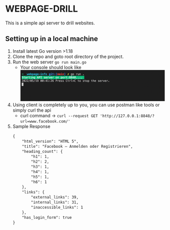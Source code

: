 # WEBPAGE-DRILL

This is a simple api server to drill websites.


## Setting up in a local machine
1. Install latest Go version >1.18
2. Clone the repo and goto root directory of the project.
3. Run the web server `go run main.go` 
    - Your console should look like ![Employee data](/screenshots/server-start.png)
4. Using client is completely up to you, you can use postman like tools or simply curl the api
    - curl command -> `curl --request GET 'http://127.0.0.1:8848/?url=www.facebook.com/'`
5. Sample Response
    ```
    {
        "html_version": "HTML 5",
        "title": "Facebook – Anmelden oder Registrieren",
        "heading_count": {
            "h1": 1,
            "h2": 2,
            "h3": 1,
            "h4": 1,
            "h5": 1,
            "h6": 1
        },
        "links": {
            "external_links": 39,
            "internal_links": 31,
            "inaccessible_links": 1
        },
        "has_login_form": true
    }
    ```
